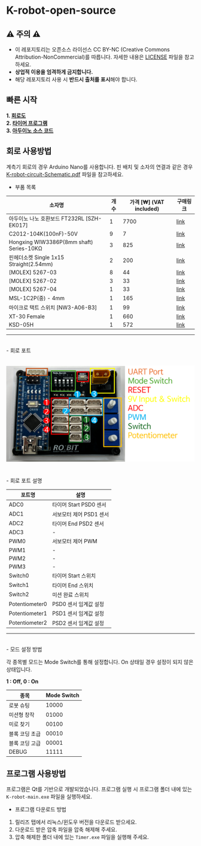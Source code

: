 # K-robot-open-source
## ⚠️ 주의 ⚠️
- 이 레포지토리는 오픈소스 라이선스 CC BY-NC (Creative Commons Attribution-NonCommercial)를 따릅니다. 자세한 내용은 [LICENSE](LICENSE) 파일을 참고하세요.
- **상업적 이용을 엄격하게 금지합니다.**
- 해당 레포지토리 사용 시 **반드시 출처를 표시**해야 합니다.

## 빠른 시작

**1. [회로도](K-robot-circuit-Schematic.pdf)** <br>
**2. [타이머 프로그램](https://github.com/mjlee111/K-robot-opensource/releases/download/v1.0/Windows_Qt_6_8_0_MinGW_64_bit-Release.zip)** <br>
**3. [아두이노 소스 코드](Arduino_firmware/K-Robot/K-Robot.ino)** <br>

## 회로 사용방법
계측기 회로의 경우 Arduino Nano를 사용합니다. 핀 배치 및 소자의 연결과 같은 경우 [K-robot-circuit-Schematic.pdf](K-robot-circuit-Schematic.pdf) 파일을 참고하세요.

- 부품 목록

| 소자명                               | 개수 | 가격 [₩] (VAT included) | 구매링크                                                                                     |
|--------------------------------------|------|-------------------------|---------------------------------------------------------------------------------------------|
| 아두이노 나노 호환보드 FT232RL [SZH-EK017] | 1    | 7700                    | [link](https://www.devicemart.co.kr/goods/view?no=1265700)                                  |
| C2012-104K(100nF)-50V                | 9    | 7                       | [link](https://www.devicemart.co.kr/goods/view?no=3516)                                     |
| Hongxing WIW3386P(8mm shaft) Series-10KΩ | 3    | 825                     | [link](https://www.devicemart.co.kr/goods/view?no=37689)                                    |
| 핀헤더소켓 Single 1x15 Straight(2.54mm)  | 2    | 200                     | [link](https://www.devicemart.co.kr/goods/view?no=3585)                                     |
| [MOLEX] 5267-03                      | 8    | 44                      | [link](https://www.devicemart.co.kr/goods/view?no=442)                                      |
| [MOLEX] 5267-02                      | 3    | 33                      | [link](https://www.devicemart.co.kr/goods/view?no=417)                                      |
| [MOLEX] 5267-04                      | 1    | 33                      | [link](https://www.devicemart.co.kr/goods/view?no=419)                                      |
| MSL-1C2P(중) - 4mm                   | 1    | 165                     | [link](https://www.devicemart.co.kr/goods/view?no=38883)                                    |
| 마이크로 택트 스위치 [NW3-A06-B3]      | 1    | 99                      | [link](https://www.devicemart.co.kr/goods/view?no=1322056)                                  |
| XT-30 Female                         | 1    | 660                     | [link](https://www.devicemart.co.kr/goods/view?no=15229856)                                 |
| KSD-05H                               | 1    | 572                     | [link](https://www.devicemart.co.kr/goods/view?no=1779)                                     |

---
<br>
- 회로 포트

![회로 포트](docs/PCB_Port.png)
---
<br>
- 회로 포트 설명

| 포트명 | 설명 |
|--------|------|
| ADC0   | 타이머 Start PSD0 센서 |
| ADC1   | 서보모터 제어 PSD1 센서 |
| ADC2   | 타이머 End PSD2 센서 |
| ADC3   | - |
| PWM0   | 서보모터 제어 PWM |
| PWM1   | - |
| PWM2   | - |
| PWM3   | - |
| Switch0 | 타이머 Start 스위치 |
| Switch1 | 타이머 End 스위치 |
| Switch2 | 미션 완료 스위치 |
| Potentiometer0 | PSD0 센서 임계값 설정 |
| Potentiometer1 | PSD1 센서 임계값 설정 |
| Potentiometer2 | PSD2 센서 임계값 설정 |
---
<br>
- 모드 설정 방법

각 종목별 모드는 Mode Switch를 통해 설정합니다. On 상태일 경우 설정이 되지 않은 상태입니다.

**1 : Off, 0 : On**

| 종목 | Mode Switch |
|------|-------------|
| 로봇 슈팅 | 10000 |
| 미션형 창작 | 01000 |
| 미로 찾기 | 00100 |
| 블록 코딩 초급 | 00010 |
| 블록 코딩 고급 | 00001 |
| DEBUG | 11111| 

## 프로그램 사용방법
프로그램은 Qt를 기반으로 개발되었습니다. 프로그램 실행 시 프로그램 폴더 내에 있는 `K-robot-main.exe` 파일을 실행하세요.

- 프로그램 다운로드 방법

1. 릴리즈 탭에서 리눅스/윈도우 버전을 다운로드 받으세요.
2. 다운로드 받은 압축 파일을 압축 해제해 주세요.
3. 압축 해제한 폴더 내에 있는 `Timer.exe` 파일을 실행해 주세요.

